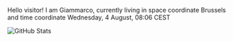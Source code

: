 Hello visitor! I am Giammarco, currently living in space coordinate Brussels and time coordinate Wednesday, 4 August, 08:06 CEST

![GitHub Stats](https://github-readme-stats.vercel.app/api?username=grcasanova)
